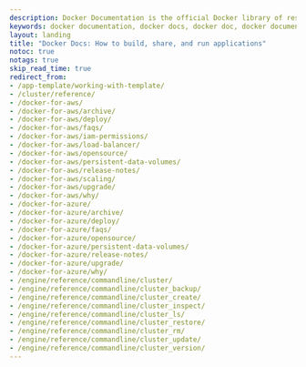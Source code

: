 ```yaml
---
description: Docker Documentation is the official Docker library of resources, tutorials, and guides to help you build, share, and run applications.
keywords: docker documentation, docker docs, docker doc, docker document, docker help, docker manual
layout: landing
title: "Docker Docs: How to build, share, and run applications"
notoc: true
notags: true
skip_read_time: true
redirect_from:
- /app-template/working-with-template/
- /cluster/reference/
- /docker-for-aws/
- /docker-for-aws/archive/
- /docker-for-aws/deploy/
- /docker-for-aws/faqs/
- /docker-for-aws/iam-permissions/
- /docker-for-aws/load-balancer/
- /docker-for-aws/opensource/
- /docker-for-aws/persistent-data-volumes/
- /docker-for-aws/release-notes/
- /docker-for-aws/scaling/
- /docker-for-aws/upgrade/
- /docker-for-aws/why/
- /docker-for-azure/
- /docker-for-azure/archive/
- /docker-for-azure/deploy/
- /docker-for-azure/faqs/
- /docker-for-azure/opensource/
- /docker-for-azure/persistent-data-volumes/
- /docker-for-azure/release-notes/
- /docker-for-azure/upgrade/
- /docker-for-azure/why/
- /engine/reference/commandline/cluster/
- /engine/reference/commandline/cluster_backup/
- /engine/reference/commandline/cluster_create/
- /engine/reference/commandline/cluster_inspect/
- /engine/reference/commandline/cluster_ls/
- /engine/reference/commandline/cluster_restore/
- /engine/reference/commandline/cluster_rm/
- /engine/reference/commandline/cluster_update/
- /engine/reference/commandline/cluster_version/
---
```

